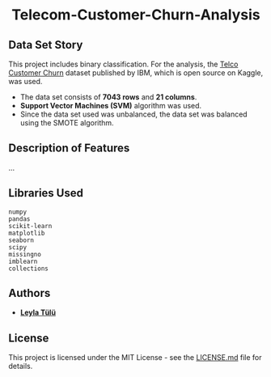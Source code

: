 <h1 align="center">Telecom-Customer-Churn-Analysis</h1> 

## Data Set Story
This project includes binary classification. For the analysis, the [Telco Customer Churn](https://www.kaggle.com/blastchar/telco-customer-churn) dataset published by IBM, which is open source on Kaggle, was used. 
  * The data set consists of **7043 rows** and **21 columns**. 
  * **Support Vector Machines (SVM)** algorithm was used. 
  * Since the data set used was unbalanced, the data set was balanced using the SMOTE algorithm. 

## Description of Features
...

## Libraries Used

    numpy 
    pandas 
    scikit-learn 
    matplotlib
    seaborn
    scipy
    missingno
    imblearn
    collections

## Authors
* **[Leyla Tülü](https://github.com/leylatulu)**

## License
This project is licensed under the MIT License - see the [LICENSE.md](LICENSE.md) file for details.
